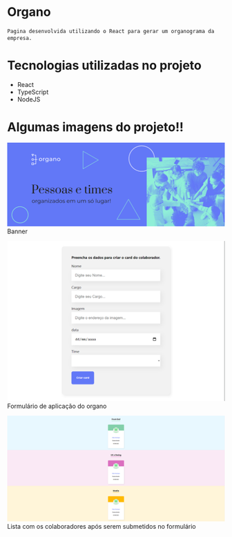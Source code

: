 # Organo

```
Pagina desenvolvida utilizando o React para gerar um organograma da empresa.
```

 # Tecnologias utilizadas no projeto
 * React
 * TypeScript
 * NodeJS

# Algumas imagens do projeto!!

 ![imagem do banner principal do projeto](./public/imagens/banner.png)
 Banner

 ![imagem do formulario](./public/imagens/Formulario.png)
 Formulário de aplicação do organo

 ![imagem com o resultado da lista de colaboradores](./public/imagens/Colaboradores.png)
 Lista com os colaboradores após serem submetidos no formulário